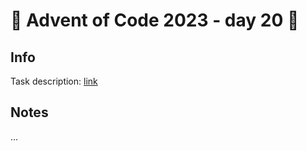 # 🎄 Advent of Code 2023 - day 20 🎄

## Info

Task description: [link](https://adventofcode.com/2023/day/20)

## Notes

...